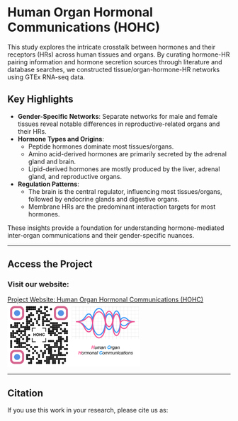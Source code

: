 # Human Organ Hormonal Communications (HOHC)

This study explores the intricate crosstalk between hormones and their receptors (HRs) across human tissues and organs. By curating hormone-HR pairing information and hormone secretion sources through literature and database searches, we constructed tissue/organ-hormone-HR networks using GTEx RNA-seq data.

## Key Highlights

- **Gender-Specific Networks**: Separate networks for male and female tissues reveal notable differences in reproductive-related organs and their HRs.
- **Hormone Types and Origins**:
  - Peptide hormones dominate most tissues/organs.
  - Amino acid-derived hormones are primarily secreted by the adrenal gland and brain.
  - Lipid-derived hormones are mostly produced by the liver, adrenal gland, and reproductive organs.
- **Regulation Patterns**:
  - The brain is the central regulator, influencing most tissues/organs, followed by endocrine glands and digestive organs.
  - Membrane HRs are the predominant interaction targets for most hormones.

These insights provide a foundation for understanding hormone-mediated inter-organ communications and their gender-specific nuances.

---

## Access the Project

### Visit our website:
[Project Website: Human Organ Hormonal Communications (HOHC)](https://omicsexplorer.shinyapps.io/HOHC/)  
<img src="qr-code.png" alt="Website QR Code" width="300">

---

## Citation
If you use this work in your research, please cite us as:
